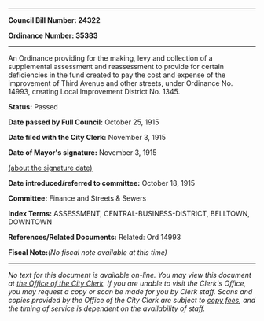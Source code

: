 

********

**Council Bill Number: 24322**
   
**Ordinance Number: 35383**
********

 An Ordinance providing for the making, levy and collection of a supplemental assessment and reassessment to provide for certain deficiencies in the fund created to pay the cost and expense of the improvement of Third Avenue and other streets, under Ordinance No. 14993, creating Local Improvement District No. 1345.

**Status:** Passed
   
**Date passed by Full Council:** October 25, 1915
   
**Date filed with the City Clerk:** November 3, 1915
   
**Date of Mayor's signature:** November 3, 1915
   
[(about the signature date)](/~public/approvaldate.htm)
   
   
   
**Date introduced/referred to committee:** October 18, 1915
   
**Committee:** Finance and Streets & Sewers
   
   
**Index Terms:** ASSESSMENT, CENTRAL-BUSINESS-DISTRICT, BELLTOWN, DOWNTOWN

**References/Related Documents:** Related: Ord 14993

**Fiscal Note:**_(No fiscal note available at this time)_
********

_No text for this document is available on-line. You may view this document at [the Office of the City Clerk](http://www.seattle.gov/leg/clerk/contactUs.htm). If you are unable to visit the Clerk's Office, you may request a copy or scan be made for you by Clerk staff. Scans and copies provided by the Office of the City Clerk are subject to [copy fees](http://clerk.seattle.gov/~public/clerkfees.htm), and the timing of service is dependent on the availability of staff._

